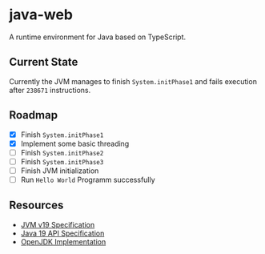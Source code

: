 # java-web

A runtime environment for Java based on TypeScript.

## Current State

Currently the JVM manages to finish `System.initPhase1` and fails execution after `238671` instructions.

## Roadmap

- [x] Finish `System.initPhase1`
- [x] Implement some basic threading
- [ ] Finish `System.initPhase2`
- [ ] Finish `System.initPhase3`
- [ ] Finish JVM initialization
- [ ] Run `Hello World` Programm successfully

## Resources

- [JVM v19 Specification](https://docs.oracle.com/javase/specs/jvms/se19/html/index.html)
- [Java 19 API Specification](https://download.java.net/java/early_access/panama/docs/api/index.html)
- [OpenJDK Implementation](https://github.com/openjdk/jdk)